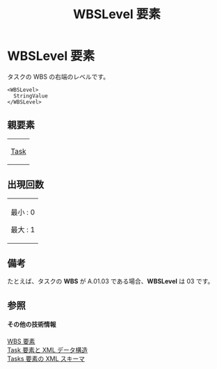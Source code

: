 ﻿---
title: WBSLevel 要素
TOCTitle: WBSLevel 要素
ms:assetid: b4deee71-a5d0-4db2-ad06-f750db12de08
ms:mtpsurl: https://msdn.microsoft.com/ja-jp/library/Bb968653(v=office.12)
ms:contentKeyID: 16745091
ms.date: 06/30/2008
mtps_version: v=office.12
ms.translationtype: HT
---

# WBSLevel 要素

タスクの WBS の右端のレベルです。

    <WBSLevel>
      StringValue
    </WBSLevel>

## 親要素

<table>
<colgroup>
<col style="width: 100%" />
</colgroup>
<tbody>
<tr class="odd">
<td><p><a href="task-element.md">Task</a></p></td>
</tr>
</tbody>
</table>


## 出現回数


<table>
<colgroup>
<col style="width: 100%" />
</colgroup>
<tbody>
<tr class="odd">
<td><p>最小 : 0</p>
<p>最大 : 1</p></td>
</tr>
</tbody>
</table>


## 備考

たとえば、タスクの **WBS** が A.01.03 である場合、**WBSLevel** は 03 です。

## 参照

#### その他の技術情報

[WBS 要素](wbs-element.md)  
[Task 要素と XML データ構造](task-elements-and-xml-structure.md)  
[Tasks 要素の XML スキーマ](xml-schema-for-the-tasks-element.md)

